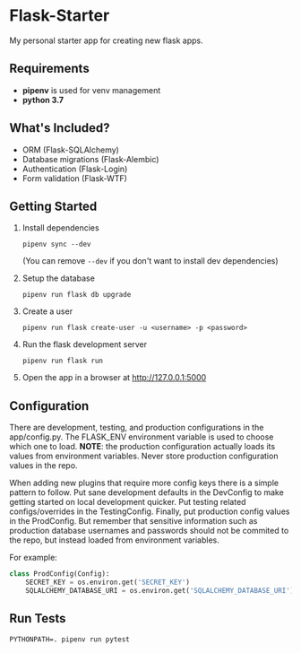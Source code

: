 Flask-Starter
=============

My personal starter app for creating new flask apps.

Requirements
------------

- **pipenv** is used for venv management
- **python 3.7**

What's Included?
----------------

- ORM (Flask-SQLAlchemy)
- Database migrations (Flask-Alembic)
- Authentication (Flask-Login)
- Form validation (Flask-WTF)

Getting Started
---------------

1.
    Install dependencies

    `pipenv sync --dev`

    (You can remove `--dev` if you don't want to install dev dependencies)

2.
    Setup the database

    `pipenv run flask db upgrade`

3.
    Create a user

    `pipenv run flask create-user -u <username> -p <password>`

4.
    Run the flask development server

    `pipenv run flask run`

5.
    Open the app in a browser at http://127.0.0.1:5000

Configuration
-------------

There are development, testing, and production configurations in the
app/config.py.  The FLASK_ENV environment variable is used to choose which one
to load.  **NOTE**: the production configuration actually loads its values from
environment variables.  Never store production configuration values in the repo.

When adding new plugins that require more config keys there is a simple pattern
to follow.  Put sane development defaults in the DevConfig to make getting
started on local development quicker.  Put testing related configs/overrides
in the TestingConfig. Finally, put production config values in the ProdConfig.
But remember that sensitive information such as production database usernames
and passwords should not be commited to the repo, but instead loaded from
environment variables.

For example:

```python
class ProdConfig(Config):
    SECRET_KEY = os.environ.get('SECRET_KEY')
    SQLALCHEMY_DATABASE_URI = os.environ.get('SQLALCHEMY_DATABASE_URI')
```

Run Tests
---------

`PYTHONPATH=. pipenv run pytest`
